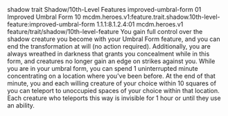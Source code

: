 <ability>
  <metadata>
    <class>shadow</class>
    <feature_type>trait</feature_type>
    <file_dpath>Shadow/10th-Level Features</file_dpath>
    <item_id>improved-umbral-form</item_id>
    <item_index>01</item_index>
    <item_name>Improved Umbral Form</item_name>
    <level>10</level>
    <scc>mcdm.heroes.v1:feature.trait.shadow.10th-level-feature:improved-umbral-form</scc>
    <scdc>1.1.1:8.1.2.4:01</scdc>
    <source>mcdm.heroes.v1</source>
    <type>feature/trait/shadow/10th-level-feature</type>
  </metadata>
  <effects>
    <effect type="mundane">You gain full control over the shadow creature you become with your Umbral Form feature, and you can end the transformation at will (no action required). Additionally, you are always wreathed in darkness that grants you concealment while in this form, and creatures no longer gain an edge on strikes against you.
While you are in your umbral form, you can spend 1 uninterrupted minute concentrating on a location where you&apos;ve been before. At the end of that minute, you and each willing creature of your choice within 10 squares of you can teleport to unoccupied spaces of your choice within that location. Each creature who teleports this way is invisible for 1 hour or until they use an ability.</effect>
  </effects>
</ability>
